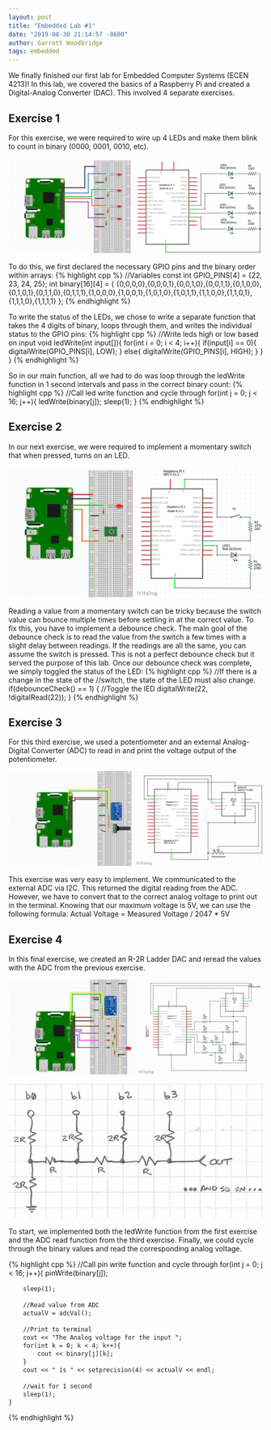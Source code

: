 ```yaml
---
layout: post
title: "Embedded Lab #1"
date: "2019-08-30 21:14:57 -0600"
author: Garrett Woodbridge
tags: embedded
---
```

We finally finished our first lab for Embedded Computer Systems (ECEN 4213)! In this lab, we covered the basics of a Raspberry Pi and created a Digital-Analog Converter (DAC). This involved 4 separate exercises.

## Exercise 1
For this exercise, we were required to wire up 4 LEDs and make them blink to count in binary (0000, 0001, 0010, etc).

![Raspberry Pi Wiring Diagram](/assets/img/2019/08/8-30-2019_Embedded-Exercise-1.jpg)

To do this, we first declared the necessary GPIO pins and the binary order within arrays:
{% highlight cpp %}
//Variables
const int GPIO_PINS[4] = {22, 23, 24, 25};
int binary[16][4] = { {0,0,0,0},{0,0,0,1},{0,0,1,0},{0,0,1,1},{0,1,0,0},{0,1,0,1},{0,1,1,0},{0,1,1,1},{1,0,0,0},{1,0,0,1},{1,0,1,0},{1,0,1,1},{1,1,0,0},{1,1,0,1},{1,1,1,0},{1,1,1,1} };
{% endhighlight %}

To write the status of the LEDs, we chose to write a separate function that takes the 4 digits of binary, loops through them, and writes the individual status to the GPIO pins:
{% highlight cpp %}
//Write leds high or low based on input
void ledWrite(int input[]){
	for(int i = 0; i < 4; i++){
		if(input[i] == 0){
			digitalWrite(GPIO_PINS[i], LOW);
		}
		else{
			digitalWrite(GPIO_PINS[i], HIGH);
		}
	}
}
{% endhighlight %}

So in our main function, all we had to do was loop through the ledWrite function in 1 second intervals and pass in the correct binary count:
{% highlight cpp %}
//Call led write function and cycle through
for(int j = 0; j < 16; j++){
	ledWrite(binary[j]);
	sleep(1);
}
{% endhighlight %}

## Exercise 2
In our next exercise, we were required to implement a momentary switch that when pressed, turns on an LED.

![Raspberry Pi Wiring Diagram Exercise 2](/assets/img/2019/08/8-30-2019_Embedded-Exercise-2.jpg)

Reading a value from a momentary switch can be tricky because the switch value can bounce multiple times before settling in at the correct value. To fix this, you have to implement a debounce check. The main goal of the debounce check is to read the value from the switch a few times with a slight delay between readings. If the readings are all the same, you can assume the switch is pressed. This is not a perfect debounce check but it served the purpose of this lab. Once our debounce check was complete, we simply toggled the status of the LED:
{% highlight cpp %}
//If there is a change in the state of the
//switch, the state of the LED must also change.
if(debounceCheck() == 1)
{
	//Toggle the lED
	digitalWrite(22, !digitalRead(22));
}
{% endhighlight %}

## Exercise 3
For this third exercise, we used a potentiometer and an external Analog-Digital Converter (ADC) to read in and print the voltage output of the potentiometer.

![Raspberry Pi Wiring Diagram Exercise 3](/assets/img/2019/08/8-30-2019_Embedded-Exercise-3.jpg)

This exercise was very easy to implement. We communicated to the external ADC via I2C. This returned the digital reading from the ADC. However, we have to convert that to the correct analog voltage to print out in the terminal. Knowing that our maximum voltage is 5V, we can use the following formula:
Actual Voltage = Measured Voltage / 2047 * 5V

## Exercise 4
In this final exercise, we created an R-2R Ladder DAC and reread the values with the ADC from the previous exercise.

![Raspberry Pi Wiring Diagram Exercise 4](/assets/img/2019/08/8-30-2019_Embedded-Exercise-4.jpg)

![R2R Ladder DAC](/assets/img/2019/08/r2r-dac.jpg)

To start, we implemented both the ledWrite function from the first exercise and the ADC read function from the third exercise. Finally, we could cycle through the binary values and read the corresponding analog voltage.

{% highlight cpp %}
//Call pin write function and cycle through
	for(int j = 0; j < 16; j++){
		pinWrite(binary[j]);

		sleep(1);

		//Read value from ADC
		actualV = adcVal();

		//Print to terminal
		cout << "The Analog voltage for the input ";
		for(int k = 0; k < 4; k++){
			cout << binary[j][k];
		}
		cout << " is " << setprecision(4) << actualV << endl;

		//wait for 1 second
		sleep(1);
	}
{% endhighlight %}
